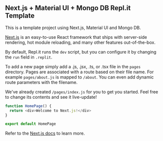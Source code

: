 ## Next.js + Material UI + Mongo DB Repl.it Template

This is a template project using Next.js, Material UI and Mongo DB.



[Next.js](https://nextjs.org/) is an easy-to-use React framework that ships with server-side rendering, hot module reloading, and many other features out-of-the-box. 

By default, Repl.it runs the `dev` script, but you can configure it by changing the `run` field in `.replit`.

To add a new page simply add a .js, .jsx, .ts, or .tsx file in the `pages` directory. Pages are associated with a route based on their file name. For example `pages/about.js` is mapped to `/about`. You can even add dynamic route parameters with the filename.

We've already created `/pages/index.js` for you to get you started. Feel free to change its contents and see it live-update!

```javascript
function HomePage() {
  return <div>Welcome to Next.js!</div>
}

export default HomePage
```

Refer to the [Next.js docs](https://nextjs.org/docs/getting-started) to learn more.